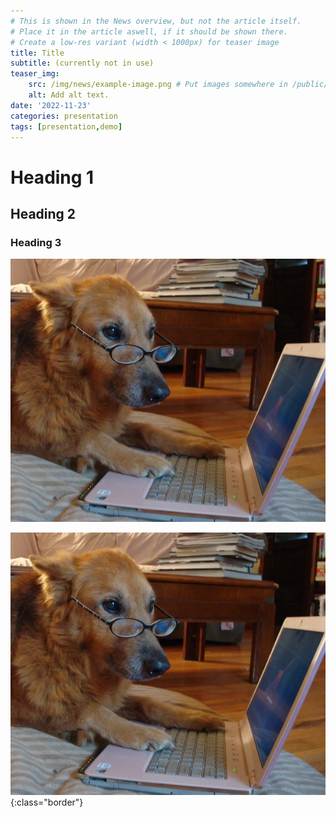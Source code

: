 ```yaml
---
# This is shown in the News overview, but not the article itself.
# Place it in the article aswell, if it should be shown there.
# Create a low-res variant (width < 1000px) for teaser image
title: Title
subtitle: (currently not in use)
teaser_img:
    src: /img/news/example-image.png # Put images somewhere in /public/img/
    alt: Add alt text.
date: '2022-11-23'
categories: presentation
tags: [presentation,demo]
---
```


<!-- Headings -->
# Heading 1
## Heading 2
### Heading 3
<!-- ... -->

<!-- Add images Like this -->
![dog_laptop](/img/murray-laptop1.webp)

<!-- Add {:class="border"} if the image should be displayed with border -->
![dog_laptop](/img/murray-laptop1.webp){:class="border"}